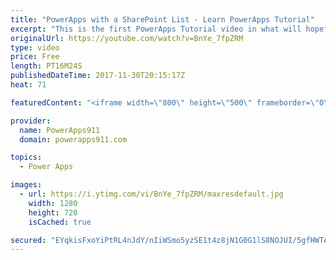 ```yaml
---
title: "PowerApps with a SharePoint List - Learn PowerApps Tutorial"
excerpt: "This is the first PowerApps Tutorial video in what will hopefully become a regular series of how to do things in PowerApps. Here we will walk through creating your first PowerApps App using SharePoint data, we will also make a few quick customizations to get you pointed in the right direction. This will"
originalUrl: https://youtube.com/watch?v=BnYe_7fpZRM
type: video
price: Free
length: PT16M24S
publishedDateTime: 2017-11-30T20:15:17Z
heat: 71

featuredContent: "<iframe width=\"800\" height=\"500\" frameborder=\"0\" src=\"https://www.youtube.com/embed/BnYe_7fpZRM\" allow=\"accelerometer; autoplay; encrypted-media; gyroscope; picture-in-picture\" allowfullscreen></iframe>"

provider:
  name: PowerApps911
  domain: powerapps911.com

topics:
  - Power Apps

images:
  - url: https://i.ytimg.com/vi/BnYe_7fpZRM/maxresdefault.jpg
    width: 1280
    height: 720
    isCached: true

secured: "EYqkisFxoYiPtRL4nJdY/nIiWSmo5yzSE1t4z8jN1G0G1lS8NOJUI/5gfHWTAYgxVsQaMMjxrOKdtMdQq/l9G99wGnUoXwz5Mapzy8OcWpUmNw+vlZpm6bV2OcAoU9CtQCSR5Wk/B3fQd/ju4sR2XzhJJpje1ndEkngIRrjhN0KTq5WlQjflCwJ1Z/NOsjpxUO6eNMlhhvD6VgdOMo4VsPc2r1i0EdW8I8XzMCaiSWNta7zJeq6N1bGeR8rTldyzkfG/EnegR+/SbT1WcijtNytRIe/fYhvaQCUXPcKjUxpNvjGyNDNv8i9L4ZLtBg/iXI3HWZ/iiKO6wSPNd4rtwa4dXXgXhXRwCw8l8Bo0vvPbQHIRQnjGSpOltmV5oBuE3Lxcg1gyhgv6BzwlqlLRpsA+8Oo8dn3a6GlcCmc+q39vxLy/mIxWMqYWE98QITjh;6OHRTDhlt3HhppvM3RelAA=="
---
```


